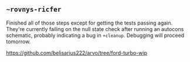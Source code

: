 ## `~rovnys-ricfer`
Finished all of those steps except for getting the tests passing again. They're currently failing on the null state check after running an autocons schematic, probably indicating a bug in `+cleanup`. Debugging will proceed tomorrow.

https://github.com/belisarius222/arvo/tree/ford-turbo-wip